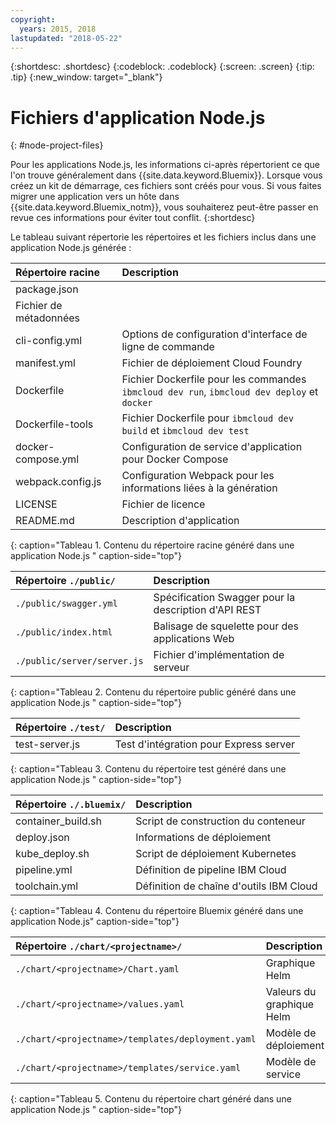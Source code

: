 ```yaml
---
copyright:
  years: 2015, 2018
lastupdated: "2018-05-22"
---
```


{:shortdesc: .shortdesc}
{:codeblock: .codeblock}
{:screen: .screen}
{:tip: .tip}
{:new_window: target="_blank"}

# Fichiers d'application Node.js
{: #node-project-files}

Pour les applications Node.js, les informations ci-après répertorient ce que l'on trouve généralement dans {{site.data.keyword.Bluemix}}. Lorsque vous créez un kit de démarrage, ces fichiers sont créés pour vous. Si vous faites migrer une application vers un hôte dans {{site.data.keyword.Bluemix_notm}}, vous souhaiterez peut-être passer en revue ces informations pour éviter tout conflit. 
{:shortdesc}

Le tableau suivant répertorie les répertoires et les fichiers inclus dans une application Node.js générée :

| Répertoire racine                                     | Description                       |
|:------------------------------------------------|:------------------------------------------|
|package.json
| Fichier de métadonnées |
|cli-config.yml | Options de configuration d'interface de ligne de commande |
|manifest.yml | Fichier de déploiement Cloud Foundry |
| Dockerfile | Fichier Dockerfile pour les commandes `ibmcloud dev run`, `ibmcloud dev deploy` et `docker` |
| Dockerfile-tools | Fichier Dockerfile pour `ibmcloud dev build` et `ibmcloud dev test` |
|docker-compose.yml | Configuration de service d'application pour Docker Compose |
|webpack.config.js | Configuration Webpack pour les informations liées à la génération |
| LICENSE | Fichier de licence |
| README.md | Description d'application |
{: caption="Tableau 1. Contenu du répertoire racine généré dans une application Node.js " caption-side="top"}

|Répertoire  `./public/` | Description |
|:------------------------------------------------|:------------------------------------------|
| `./public/swagger.yml` | Spécification Swagger pour la description d'API REST |
| `./public/index.html` | Balisage de squelette pour des applications Web |
|`./public/server/server.js` | Fichier d'implémentation de serveur |
{: caption="Tableau 2. Contenu du répertoire public généré dans une application Node.js " caption-side="top"}

|Répertoire  `./test/` | Description |
|:------------------------------------------------|:------------------------------------------|
|test-server.js | Test d'intégration pour Express server |
{: caption="Tableau 3. Contenu du répertoire test généré dans une application Node.js " caption-side="top"}

|Répertoire  `./.bluemix/` | Description |
|:------------------------------------------------|:------------------------------------------|
| container_build.sh | Script de construction du conteneur |
| deploy.json | Informations de déploiement |
| kube_deploy.sh | Script de déploiement Kubernetes |
| pipeline.yml | Définition de pipeline IBM Cloud |
| toolchain.yml | Définition de chaîne d'outils IBM Cloud |
{: caption="Tableau 4. Contenu du répertoire Bluemix généré dans une application Node.js" caption-side="top"}

|Répertoire `./chart/<projectname>/` | Description |
|:------------------------------------------------|:------------------------------------------|
| `./chart/<projectname>/Chart.yaml` | Graphique Helm |
| `./chart/<projectname>/values.yaml` | Valeurs du graphique Helm |
| `./chart/<projectname>/templates/deployment.yaml` | Modèle de déploiement |
| `./chart/<projectname>/templates/service.yaml` | Modèle de service |
{: caption="Tableau 5. Contenu du répertoire chart généré dans une application Node.js " caption-side="top"}
